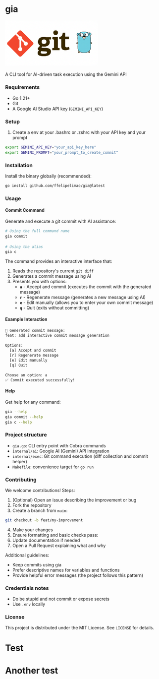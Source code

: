 <p align="center">
    <h1>gia</h1>
  <img src="image/logo.png" alt="gia logo" width="300" />
</p>

A CLI tool for AI-driven task execution using the Gemini API

### Requirements
- Go 1.21+
- Git
- A Google AI Studio API key (`GEMINI_API_KEY`)

### Setup
1. Create a env at your .bashrc or .zshrc with your API key and your prompt
```bash
export GEMINI_API_KEY="your_api_key_here"
export GEMINI_PROMPT="your_prompt_to_create_commit"
```

### Installation
Install the binary globally (recommended):
```bash
go install github.com/ffelipelimao/gia@latest
```

### Usage

#### Commit Command
Generate and execute a git commit with AI assistance:

```bash
# Using the full command name
gia commit

# Using the alias
gia c
```

The command provides an interactive interface that:
1. Reads the repository's current `git diff`
2. Generates a commit message using AI
3. Presents you with options:
   - **`a`** - Accept and commit (executes the commit with the generated message)
   - **`r`** - Regenerate message (generates a new message using AI)
   - **`e`** - Edit manually (allows you to enter your own commit message)
   - **`q`** - Quit (exits without committing)

#### Example Interaction
```
📝 Generated commit message:
feat: add interactive commit message generation

Options:
  [a] Accept and commit
  [r] Regenerate message
  [e] Edit manually
  [q] Quit

Choose an option: a
✅ Commit executed successfully!
```

#### Help
Get help for any command:
```bash
gia --help
gia commit --help
gia c --help
```

### Project structure
- `gia.go`: CLI entry point with Cobra commands
- `internal/ai`: Google AI (Gemini) API integration
- `internal/exec`: Git command execution (diff collection and commit helper)
- `Makefile`: convenience target for `go run`

### Contributing
We welcome contributions! Steps:
1. (Optional) Open an issue describing the improvement or bug
2. Fork the repository
3. Create a branch from `main`:
```bash
git checkout -b feat/my-improvement
```
4. Make your changes
5. Ensure formatting and basic checks pass:
6. Update documentation if needed
7. Open a Pull Request explaining what and why

Additional guidelines:
- Keep commits using gia
- Prefer descriptive names for variables and functions
- Provide helpful error messages (the project follows this pattern)

### Credentials notes
- Do be stupid and not commit or expose secrets
- Use `.env` locally

### License
This project is distributed under the MIT License. See `LICENSE` for details.

# Test
# Another test
